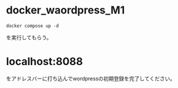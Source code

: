 # docker_waordpress_M1


```
docker compose up -d
```
を実行してもらう。


# localhost:8088
をアドレスバーに打ち込んでwordpressの初期登録を完了してください。
